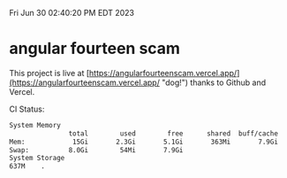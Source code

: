 Fri Jun 30 02:40:20 PM EDT 2023

# angular fourteen scam


This project is live at [https://angularfourteenscam.vercel.app/](https://angularfourteenscam.vercel.app/ "dog!") thanks to Github and Vercel.

CI Status: 

```bash
System Memory
               total        used        free      shared  buff/cache   available
Mem:            15Gi       2.3Gi       5.1Gi       363Mi       7.9Gi        12Gi
Swap:          8.0Gi        54Mi       7.9Gi
System Storage
637M	.
```
```bash

